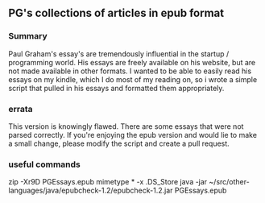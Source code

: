 ## PG's collections of articles in epub format

### Summary
Paul Graham's essay's are tremendously influential in the startup / programming world. His essays are freely available on his website, but are not made available in other formats. I wanted to be able to easily read his essays on my kindle, which I do most of my reading on, so i wrote a simple script that pulled in his essays and formatted them appropriately. 


### errata
This version is knowingly flawed. There are some essays that were not parsed correctly. If you're enjoying the epub version and would lie to make a small change, please modify the script and create a pull request. 

### useful commands
zip -Xr9D PGEssays.epub mimetype * -x .DS_Store
java -jar ~/src/other-languages/java/epubcheck-1.2/epubcheck-1.2.jar PGEssays.epub